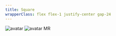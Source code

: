 ```yaml
---
title: Square
wrapperClass: flex flex-1 justify-center gap-24
---
```


<div class="flex gap-24 items-end">
   <img class="vv-avatar
               vv-avatar--square"
        src="https://avatars.dicebear.com/api/pixel-art-neutral/random.svg" 
        alt="avatar" 
        tabindex="0" />
    <span class="vv-avatar
                 vv-avatar--square
                 vv-avatar--surface">
        <img src="https://avatars.dicebear.com/v2/identicon/random.svg" 
             alt="avatar" 
             tabindex="0">
    </span>
    <span class="vv-avatar 
                 vv-avatar--square" 
           role="img" 
           aria-label="Mario Rossi" 
           tabindex="0">
        MR
    </span>
</div>
